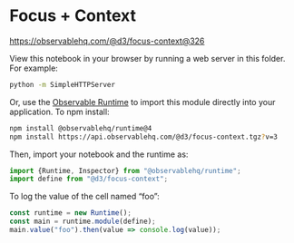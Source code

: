 # Focus + Context

https://observablehq.com/@d3/focus-context@326

View this notebook in your browser by running a web server in this folder. For
example:

~~~sh
python -m SimpleHTTPServer
~~~

Or, use the [Observable Runtime](https://github.com/observablehq/runtime) to
import this module directly into your application. To npm install:

~~~sh
npm install @observablehq/runtime@4
npm install https://api.observablehq.com/@d3/focus-context.tgz?v=3
~~~

Then, import your notebook and the runtime as:

~~~js
import {Runtime, Inspector} from "@observablehq/runtime";
import define from "@d3/focus-context";
~~~

To log the value of the cell named “foo”:

~~~js
const runtime = new Runtime();
const main = runtime.module(define);
main.value("foo").then(value => console.log(value));
~~~
